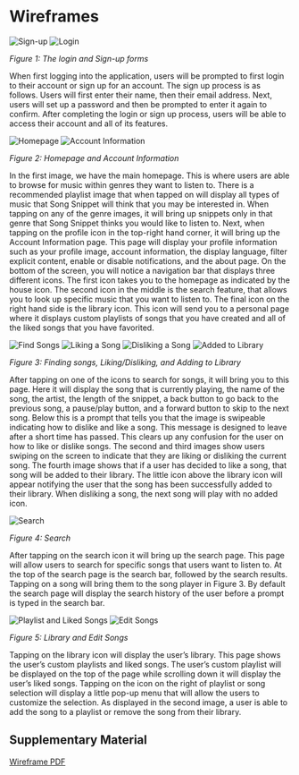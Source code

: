 # Wireframes

![Sign-up](../wireframes/Sign-up.jpg)
![Login](../wireframes/Login.jpg)

*Figure 1: The login and Sign-up forms*

When first logging into the application, users will be prompted to first login to their account or sign up for an account. The sign up process is as follows. Users will first enter their name, then their email address. Next, users will set up a password and then be prompted to enter it again to confirm. After completing the login or sign up process, users will be able to access their account and all of its features. 

![Homepage](../wireframes/Homepage.jpg)
![Account Information](../wireframes/AccountInformation.jpg)

*Figure 2: Homepage and Account Information*

In the first image, we have the main homepage. This is where users are able to browse for music within genres they want to listen to. There is a recommended playlist image that when tapped on will display all types of music that Song Snippet will think that you may be interested in. When tapping on any of the genre images, it will bring up snippets only in that genre that Song Snippet thinks you would like to listen to. Next, when tapping on the profile icon in the top-right hand corner, it will bring up the Account Information page. This page will display your profile information such as your profile image, account information, the display language, filter explicit content, enable or disable notifications, and the about page. On the bottom of the screen, you will notice a navigation bar that displays three different icons. The first icon takes you to the homepage as indicated by the house icon. The second icon in the middle is the search feature, that allows you to look up specific music that you want to listen to. The final icon on the right hand side is the library icon. This icon will send you to a personal page where it displays custom playlists of songs that you have created and all of the liked songs that you have favorited. 

![Find Songs](../wireframes/FindSongs.jpg)
![Liking a Song](../wireframes/LikingaSong.jpg)
![Disliking a Song](../wireframes/DislikingaSong.jpg)
![Added to Library](../wireframes/AddedtoLibrary.jpg)

*Figure 3: Finding songs, Liking/Disliking, and Adding to Library*

After tapping on one of the icons to search for songs, it will bring you to this page. Here it will display the song that is currently playing, the name of the song, the artist, the length of the snippet, a back button to go back to the previous song, a pause/play button, and a forward button to skip to the next song. Below this is a prompt that tells you that the image is swipeable indicating how to dislike and like a song. This message is designed to leave after a short time has passed. This clears up any confusion for the user on how to like or dislike songs. The second and third images show users swiping on the screen to indicate that they are liking or disliking the current song. The fourth image shows that if a user has decided to like a song, that song will be added to their library. The little icon above the library icon will appear notifying the user that the song has been successfully added to their library. When disliking a song, the next song will play with no added icon. 

![Search](../wireframes/Search.jpg)

*Figure 4: Search*

After tapping on the search icon it will bring up the search page. This page will allow users to search for specific songs that users want to listen to. At the top of the search page is the search bar, followed by the search results. Tapping on a song will bring them to the song player in Figure 3.  By default the search page will display the search history of the user before a prompt is typed in the search bar. 

![Playlist and Liked Songs](../wireframes/PlaylistsandLikedSongs.jpg)
![Edit Songs](../wireframes/EditSongs.jpg)

*Figure 5: Library and Edit Songs*

Tapping on the library icon will display the user’s library. This page shows the user’s custom playlists and liked songs. The user’s custom playlist will be displayed on the top of the page while scrolling down it will display the user’s liked songs. Tapping on the icon on the right of playlist or song selection will display a little pop-up menu that will allow the users to customize the selection. As displayed in the second image, a user is able to add the song to a playlist or remove the song from their library.

## Supplementary Material
[Wireframe PDF](SongSnippetMobileWireframe.pdf)
